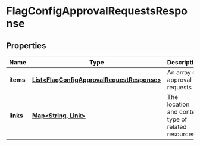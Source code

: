 

# FlagConfigApprovalRequestsResponse


## Properties

| Name | Type | Description | Notes |
|------------ | ------------- | ------------- | -------------|
|**items** | [**List&lt;FlagConfigApprovalRequestResponse&gt;**](FlagConfigApprovalRequestResponse.md) | An array of approval requests |  |
|**links** | [**Map&lt;String, Link&gt;**](Link.md) | The location and content type of related resources |  |



